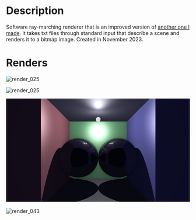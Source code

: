 # Description

Software ray-marching renderer that is an improved version of [another one I made](https://github.com/martzin23/simple-console-raymarcher). It takes txt files through standard input that describe a scene and renders it to a bitmap image. Created in November 2023.

# Renders

![render_025](/images/render_025.bmp)

![render_025](/images/render_023.bmp)

![render_041](/images/render_041.bmp)

![render_043](/images/render_043.bmp)